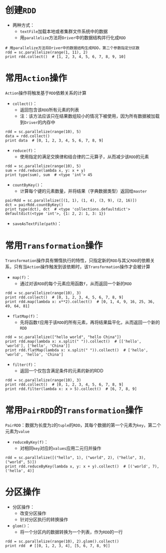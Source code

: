 # 创建`RDD` 
* 两种方式：
  * `textFile`加载本地或者集群文件系统中的数据
  * 用`parallelize`方法将`Driver`中的数据结构并行化成`RDD`
```
# 用parallelize方法将Driver中的数据结构生成RDD，第二个参数指定分区数
rdd = sc.parallelize(range(1, 11), 2)
print rdd.collect()  # [1, 2, 3, 4, 5, 6, 7, 8, 9, 10]
```




# 常用`Action`操作
`Action`操作将触发基于`RDD`依赖关系的计算
* `collect()`：
  * 返回包含该`RDD`所有元素的列表
  * 注：该方法应该只在结果数组较小的情况下被使用，因为所有数据被加载到`Driver`的内存中
```
rdd = sc.parallelize(range(10), 5)
data = rdd.collect()
print data  # [0, 1, 2, 3, 4, 5, 6, 7, 8, 9]
```

* `reduce(f)`：
  * 使用指定的满足交换律和结合律的二元算子，从而减少该`RDD`的元素
```
rdd = sc.parallelize(range(10), 5)
sum = rdd.reduce(lambda x, y: x + y)
print type(sum), sum  # <type 'int'> 45
```

* `countByKey()`：
  * 计算每个键的元素数量，并将结果（字典数据类型）返回给`master`
```
pairRdd = sc.parallelize([(1, 1), (1, 4), (3, 9), (2, 16)])
dct = pairRdd.countByKey()
print type(dct), dct  # <type 'collections.defaultdict'> defaultdict(<type 'int'>, {1: 2, 2: 1, 3: 1})
```

* `saveAsTextFile(path)`：




# 常用`Transformation`操作
`Transformation`操作具有懒惰执行的特性，只指定新的`RDD`与其父`RDD`的依赖关系，只有当`Action`操作触发到该依赖时，该`Transformation`操作才会被计算
* `map(f)`：
  * 通过对该`RDD`的每个元素应用函数`f`，从而返回一个新的`RDD`
```
rdd = sc.parallelize(range(10), 3)
print rdd.collect()  # [0, 1, 2, 3, 4, 5, 6, 7, 8, 9]
print rdd.map(lambda x: x**2).collect()  # [0, 1, 4, 9, 16, 25, 36, 49, 64, 81]
```

* `flatMap(f)`：
  * 先将函数`f`应用于该`RDD`的所有元素，再将结果扁平化，从而返回一个新的`RDD`
```
rdd = sc.parallelize(["hello world", "hello China"])
print rdd.map(lambda x: x.split(" ")).collect()  # [['hello', 'world'], ['hello', 'China']]
print rdd.flatMap(lambda x: x.split(" ")).collect()  # ['hello', 'world', 'hello', 'China']
```

* `filter(f)`：
  * 返回一个仅包含满足条件的元素的新的RDD
```
rdd = sc.parallelize(range(10), 3)
print rdd.collect()  # [0, 1, 2, 3, 4, 5, 6, 7, 8, 9]
print rdd.filter(lambda x: x > 5).collect()  # [6, 7, 8, 9]
```



# 常用`PairRDD`的`Transformation`操作
`PairRDD`：数据为长度为`2`的`tuple`的`RDD`，其每个数据的第一个元素为`key`，第二个元素为`value`
* `reduceByKey(f)`：
  * 对相同`key`对应的`values`应用二元归并操作
```
rdd = sc.parallelize([("hello", 1), ("world", 2), ("hello", 3), ("world", 5)])
print rdd.reduceByKey(lambda x, y: x + y).collect()  # [('world', 7), ('hello', 4)]
```



# 分区操作
* 分区操作：
  * 改变分区操作
  * 针对分区执行的转换操作
* `glom()`：
  * 将一个分区内的数据转换为一个列表，作为`RDD`的一行
```
rdd = sc.parallelize(range(10), 2).glom().collect()
print rdd  # [[0, 1, 2, 3, 4], [5, 6, 7, 8, 9]]
```
